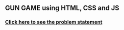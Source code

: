 ## GUN GAME using HTML, CSS and JS

### [Click here to see the problem statement](https://www.naukri.com/code360/web-development/gun-game-project_9773154)